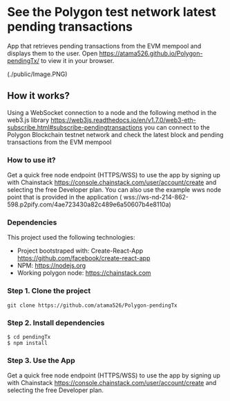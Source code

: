# See the Polygon test network latest pending transactions

App that retrieves pending transactions from the EVM mempool and displays them to the user.
Open https://atama526.github.io/Polygon-pendingTx/ to view it in your browser.

(./public/Image.PNG)

## How it works?

Using a WebSocket connection to a node and the following method in the web3.js library https://web3js.readthedocs.io/en/v1.7.0/web3-eth-subscribe.html#subscribe-pendingtransactions you can connect to the Polygon Blockchain testnet network and check the latest block and pending transactions from the EVM mempool

### How to use it? 

Get a quick free node endpoint (HTTPS/WSS) to use the app by signing up with Chainstack https://console.chainstack.com/user/account/create and selecting the free Developer plan.
You can also use the example wws node point that is provided in the application ( wss://ws-nd-214-862-598.p2pify.com/4ae723430a82c489e6a50607b4e8110a)
 
### Dependencies

This project used the following technologies: 

- Project bootstraped with: Create-React-App https://github.com/facebook/create-react-app
- NPM: https://nodejs.org
- Working polygon node: https://chainstack.com


### Step 1. Clone the project
`git clone https://github.com/atama526/Polygon-pendingTx`

### Step 2. Install dependencies
```
$ cd pendingTx
$ npm install
```
### Step 3. Use the App
Get a quick free node endpoint (HTTPS/WSS) to use the app by signing up with Chainstack https://console.chainstack.com/user/account/create and selecting the free Developer plan.

